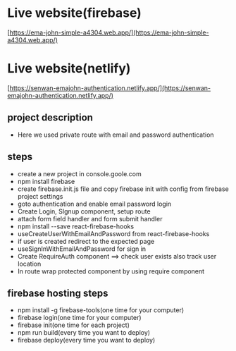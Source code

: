 # Live website(firebase)
[https://ema-john-simple-a4304.web.app/](https://ema-john-simple-a4304.web.app/)

# Live website(netlify)
[https://senwan-emajohn-authentication.netlify.app/](https://senwan-emajohn-authentication.netlify.app/)

## project description
* Here we used private route with email and password authentication
## steps
 * create a new project in console.goole.com
 * npm install firebase
 * create firebase.init.js file and copy firebase init with config from firebase project settings
 * goto authentication and enable email password login
 * Create Login, SIgnup component, setup route
 * attach form field handler and form submit handler
 * npm install --save react-firebase-hooks
 * useCreateUserWithEmailAndPassword from react-firebase-hooks
 * if user is created redirect to the expected page
 * useSignInWithEmailAndPassword for sign in
 * Create RequireAuth component ==> check user exists also track user location
 * In route wrap protected component by using require component

 ## firebase hosting steps
 * npm install -g firebase-tools(one time for your computer)
 * firebase login(one time for your computer)
 * firebase init(one time for each project)
 * npm run build(every time you want to deploy)
 * firebase deploy(every time you want to deploy)

